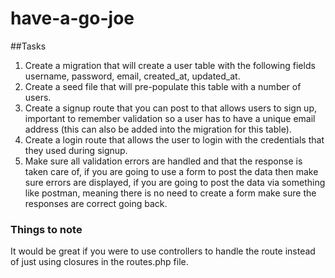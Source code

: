 # have-a-go-joe


##Tasks

1. Create a migration that will create a user table with the following fields username, password, email, created_at,
updated_at.
2. Create a seed file that will pre-populate this table with a number of users.
3. Create a signup route that you can post to that allows users to sign up, important to remember validation so a user
    has to have a unique email address (this can also be added into the migration for this table).
4. Create a login route that allows the user to login with the credentials that they used during signup.
5. Make sure all validation errors are handled and that the response is taken care of, if you are going to use a form to
post the data then make sure errors are displayed, if you are going to post the data via something like postman,
meaning there is no need to create a form make sure the responses are correct going back.

### Things to note

It would be great if you were to use controllers to handle the route instead of just using closures in the routes.php
file.

